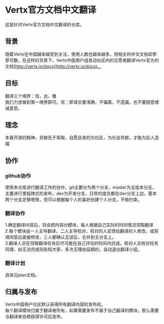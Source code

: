 # Vertx官方文档中文翻译

这是针对Vertx官方文档中文翻译的仓库。

## 背景

随着Vertx在中国越来越受到关注，使用人数也越来越多，但相关的中文文档却寥寥可数，在这样的背景下，Vertx中国用户组发动社区内的志愿者翻译Vertx官方的文档[http://vertx.io/docs](http://vertx.io/docs)。

## 目标

翻译三个境界：信，达，雅  
我们力求做到第一境界即可。信：即译文要准确，不偏离，不遗漏，也不要随意增减意思。

## 理念

本着开源的精神，贡献先于索取，自愿自发的为社区，为社会贡献，才能为后人造福

## 协作

### github协作

使用本仓库进行翻译工作的协作，git主要分为两个分支，master为主版本分支，主要进行里程碑式的发布，dev为开发分支，日常的提交都在dev分支上边，基本两个分支足够使用，但可以根据每个人的喜好创建个人分支，不做约束。

### 翻译协作

1.确定翻译内容后，将会把内容分模块，每人根据自己实际的时间情况领取翻译    
2.每个模块由一人主导翻译，二人主导校对，校对的人反馈给翻译的人修改，或获得同意后直接修改，三人都确认无误后，合并到主分支上。  
3.翻译人员在领取翻译任务后尽可能在自己评估的时间内完成，校对人员校对任务同理，如无法完成则告知大家，多次无理由延期的，自动退出翻译小组。

### 翻译计划

具体见plan文档。

## 归属与发布

Vertx中国用户社区默认获得所有翻译内容的发布权。  
每个翻译模块归属于翻译者所有，如果需要发布不属于自己翻译的模块，那么需要与翻译者协商获得许可后发布。
